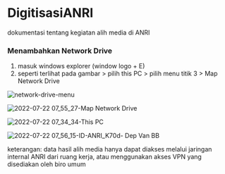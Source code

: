# DigitisasiANRI
dokumentasi tentang kegiatan alih media di ANRI

### Menambahkan Network Drive 
1. masuk windows explorer (window logo + E)
2. seperti terlihat pada gambar > pilih this PC > pilih menu titik 3 >  Map Network Drive

![network-drive-menu](https://user-images.githubusercontent.com/70067620/180336233-3e2b1c88-780f-44a1-ba61-1683428a06a8.png)

![2022-07-22 07_55_27-Map Network Drive](https://user-images.githubusercontent.com/70067620/180339166-b032719f-7df1-46be-97be-8541b3e993d4.png)

![2022-07-22 07_34_34-This PC](https://user-images.githubusercontent.com/70067620/180339162-5f4d0ce8-11a5-4eaf-8640-7c45887cbe3f.png)

![2022-07-22 07_56_15-ID-ANRI_K70d- Dep  Van BB](https://user-images.githubusercontent.com/70067620/180339170-8df04a3a-ce75-4a01-8f26-b1507b28d7bf.png)



keterangan:
data hasil alih media hanya dapat diakses melalui jaringan internal ANRI
dari ruang kerja, atau menggunakan akses VPN yang disediakan oleh biro umum 
